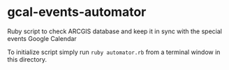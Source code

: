 # gcal-events-automator
Ruby script to check ARCGIS database and keep it in sync with the special events Google Calendar

To initialize script simply run `ruby automator.rb` from a terminal window in this directory.
